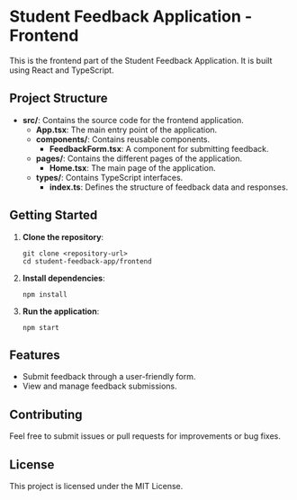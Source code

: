 # Student Feedback Application - Frontend

This is the frontend part of the Student Feedback Application. It is built using React and TypeScript.

## Project Structure

- **src/**: Contains the source code for the frontend application.
  - **App.tsx**: The main entry point of the application.
  - **components/**: Contains reusable components.
    - **FeedbackForm.tsx**: A component for submitting feedback.
  - **pages/**: Contains the different pages of the application.
    - **Home.tsx**: The main page of the application.
  - **types/**: Contains TypeScript interfaces.
    - **index.ts**: Defines the structure of feedback data and responses.

## Getting Started

1. **Clone the repository**:
   ```
   git clone <repository-url>
   cd student-feedback-app/frontend
   ```

2. **Install dependencies**:
   ```
   npm install
   ```

3. **Run the application**:
   ```
   npm start
   ```

## Features

- Submit feedback through a user-friendly form.
- View and manage feedback submissions.

## Contributing

Feel free to submit issues or pull requests for improvements or bug fixes. 

## License

This project is licensed under the MIT License.